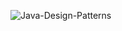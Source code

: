 ![Java-Design-Patterns](https://github.com/user-attachments/assets/9729375b-6df3-4864-9705-80b6f82b180e)
